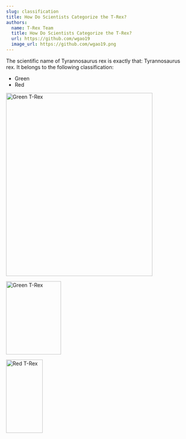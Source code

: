 ```yaml
---
slug: classification
title: How Do Scientists Categorize the T-Rex?
authors:
  name: T-Rex Team
  title: How Do Scientists Categorize the T-Rex?
  url: https://github.com/wgao19
  image_url: https://github.com/wgao19.png
---
```


The scientific name of Tyrannosaurus rex is exactly that: Tyrannosaurus rex. It belongs to the following classification:

- Green 
- Red

<img src="/img/scientists.jpeg"
     alt="Green T-Rex"
     width="400" 
     height="500"/>

<img src="/img/green.jpeg"
     width="150" 
     height="200" 
     alt="Green T-Rex"/>

<img src="/img/red.jpeg"
     width="100" 
     height="200" 
     alt="Red T-Rex"/>     